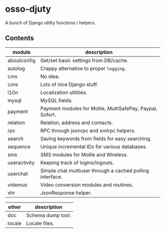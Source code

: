 osso-djuty
==========

A bunch of Django utility functions / helpers.


Contents
--------

| module       | description                                               |
|--------------|-----------------------------------------------------------|
| aboutconfig  | Get/set basic settings from DB/cache.                     |
| autolog      | Crappy alternative to proper `logging`.                   |
| cms          | No idea.                                                  |
| core         | Lots of nice Django stuff.                                |
| l10n         | Localization utilities.                                   |
| mysql        | MySQL fields.                                             |
| payment      | Payment modules for Mollie, MultiSafePay, Paypal, Sofort. |
| relation     | Relation, address and contacts.                           |
| rpc          | RPC through jsonrpc and xmlrpc helpers.                   |
| search       | Saving keywords from fields for easy searching.           |
| sequence     | Unique incremental IDs for various databases.             |
| sms          | SMS modules for Mollie and Wireless.                      |
| useractivity | Keeping track of logins/logouts.                          |
| userchat     | Simple chat multiuser through a cached polling interface. |
| videmus      | Video conversion modules and routines.                    |
| xhr          | JsonResponse helper.                                      |


| other       | description       |
|-------------|-------------------|
| doc         | Schema dump tool. |
| locale      | Locale files.     |
